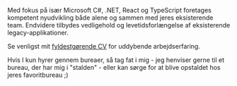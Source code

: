 Med fokus på især Microsoft C#, .NET, React og TypeScript foretages
kompetent nyudvikling både alene og sammen med jeres eksisterende team.
Endvidere tilbydes vedligehold og levetidsforlængelse af
eksisterende legacy-applikationer.

Se venligst mit [fyldestgørende CV](/cv) for uddybende arbejdserfaring.

Hvis I kun hyrer gennem bureaer, så tag fat i mig - jeg henviser gerne til
et bureau, der har mig i "stalden" - eller kan sørge for at blive opstaldet
hos jeres favoritbureau ;)
